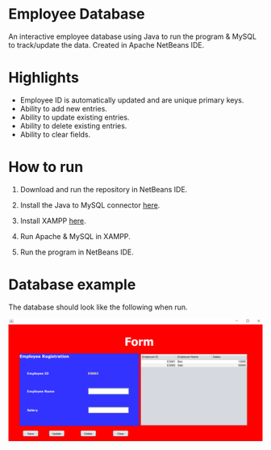 # Employee Database

An interactive employee database using Java to run the program & MySQL to track/update the data. Created in Apache NetBeans IDE.

# Highlights
  - Employee ID is automatically updated and are unique primary keys.
  - Ability to add new entries.
  - Ability to update existing entries.
  - Ability to delete existing entries.
  - Ability to clear fields.

# How to run

1) Download and run the repository in NetBeans IDE.

2) Install the Java to MySQL connector [here](https://dev.mysql.com/doc/relnotes/connector-j/5.1/en/news-5-1-47.html).

3) Install XAMPP [here](https://www.apachefriends.org/download.html).

4) Run Apache & MySQL in XAMPP.

5) Run the program in NetBeans IDE.

# Database example

The database should look like the following when run.

![Sample Picture](https://github.com/bhalim1994/employee-database/blob/master/Sample.png)
